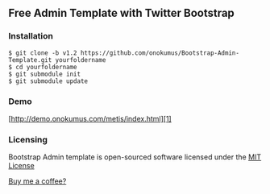 Free Admin Template with Twitter Bootstrap
------------------------------------------

### Installation


    $ git clone -b v1.2 https://github.com/onokumus/Bootstrap-Admin-Template.git yourfoldername
    $ cd yourfoldername
    $ git submodule init
    $ git submodule update

### Demo

[http://demo.onokumus.com/metis/index.html][1]

### Licensing

Bootstrap Admin template is open-sourced software licensed under the [MIT License][2]


  [1]: http://demo.onokumus.com/metis/index.html
  [2]: http://opensource.org/licenses/MIT

[Buy me a coffee?](https://wrapbootstrap.com/theme/nuro-theme-WB0628X10)
